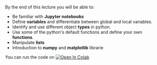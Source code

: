 By the end of this lecture you will be able to:
* Be familiar with **Jupyter notebooks**
* Define **variables** and  differentiate between global and local variables. 
* Identify and use different object **types** in python.
* Use some of the python's default functions and define your own **functions**.
* Manipulate **lists**
* Introduction to **numpy** and **matplotlib** librarie

You can run the code on <a target="_blank" href="https://colab.research.google.com/github/CosmoStatGW/gwfast/blob/master/notebooks/gwfast_tutorial.ipynb"> <img src="https://colab.research.google.com/assets/colab-badge.svg" alt="Open In Colab"/>

